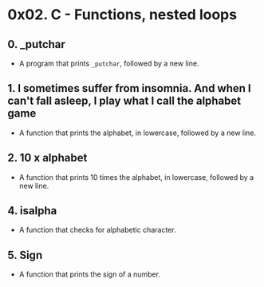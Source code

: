 # 0x02. C - Functions, nested loops

## 0. _putchar
- A program that prints ```_putchar```, followed by a new line.

## 1. I sometimes suffer from insomnia. And when I can't fall asleep, I play what I call the alphabet game
- A function that prints the alphabet, in lowercase, followed by a new line.

## 2. 10 x alphabet
- A function that prints 10 times the alphabet, in lowercase, followed by a new line.

## 4. isalpha
- A function that checks for alphabetic character.

## 5. Sign
- A function that prints the sign of a number.
